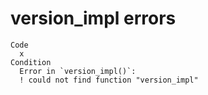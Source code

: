 # version_impl errors

    Code
      x
    Condition
      Error in `version_impl()`:
      ! could not find function "version_impl"

